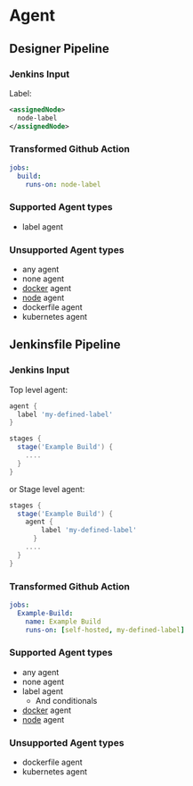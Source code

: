 # Agent

## Designer Pipeline

### Jenkins Input

Label:
```xml
<assignedNode>
  node-label
</assignedNode>
```

### Transformed Github Action

```yaml
jobs:
  build:
    runs-on: node-label
```

### Supported Agent types
- label agent

### Unsupported Agent types

- any agent
- none agent
- [docker](Docker.md) agent
- [node](Node.md) agent
- dockerfile agent
- kubernetes agent

## Jenkinsfile Pipeline

### Jenkins Input

Top level agent:
```groovy
agent {
  label 'my-defined-label'
}

stages {
  stage('Example Build') {
    ....
  }
}
```

or Stage level agent:
```groovy
stages {
  stage('Example Build') {
    agent {
        label 'my-defined-label'
      }
    ....
  }
}
```

### Transformed Github Action

```yaml
jobs:
  Example-Build:
    name: Example Build
    runs-on: [self-hosted, my-defined-label]
```

### Supported Agent types
- any agent
- none agent
- label agent
  - And conditionals
- [docker](Docker.md) agent
- [node](Node.md) agent

### Unsupported Agent types

- dockerfile agent
- kubernetes agent

